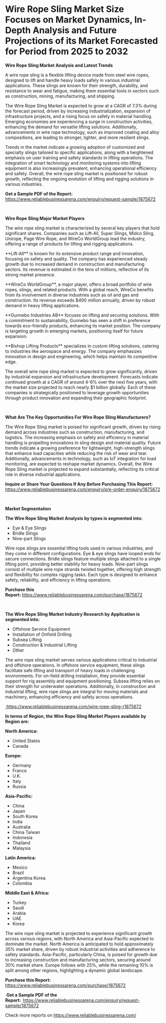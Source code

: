 <p><h1>Wire Rope Sling Market Size Focuses on Market Dynamics, In-Depth Analysis and Future Projections of its Market Forecasted for Period from 2025 to 2032</h1></p><p><strong>Wire Rope Sling Market Analysis and Latest Trends</strong></p>
<p><p>A wire rope sling is a flexible lifting device made from steel wire ropes, designed to lift and handle heavy loads safely in various industrial applications. These slings are known for their strength, durability, and resistance to wear and fatigue, making them essential tools in sectors such as construction, mining, manufacturing, and shipping.</p><p>The Wire Rope Sling Market is expected to grow at a CAGR of 7.3% during the forecast period, driven by increasing industrialization, expansion of infrastructure projects, and a rising focus on safety in material handling. Emerging economies are experiencing a surge in construction activities, enhancing the demand for versatile lifting solutions. Additionally, advancements in wire rope technology, such as improved coating and alloy compositions, are leading to stronger, lighter, and more resilient slings.</p><p>Trends in the market indicate a growing adoption of customized and specialty slings tailored to specific applications, along with a heightened emphasis on user training and safety standards in lifting operations. The integration of smart technology and monitoring systems into lifting equipment is also increasingly prevalent, enhancing operational efficiency and safety. Overall, the wire rope sling market is positioned for robust growth, reflecting the ongoing evolution of lifting and rigging solutions in various industries.</p></p>
<p><strong>Get a Sample PDF of the Report:&nbsp;</strong> <a href="https://www.reliablebusinessarena.com/enquiry/request-sample/1875672?utm_campaign=3266&utm_medium=2&utm_source=Github&utm_content=ia&utm_term=10042025&utm_id=wire-rope-sling">https://www.reliablebusinessarena.com/enquiry/request-sample/1875672</a></p>
<p>&nbsp;</p>
<p><strong>Wire Rope Sling Major Market Players</strong></p>
<p><p>The wire rope sling market is characterized by several key players that hold significant shares. Companies such as Lift-All, Super Slings, Midco Sling, Unirope, Page Wire Rope, and WireCo WorldGroup lead the industry, offering a range of products for lifting and rigging applications. </p><p>**Lift-All** is known for its extensive product range and innovation, focusing on safety and quality. The company has experienced steady growth due to increased demand in construction and manufacturing sectors. Its revenue is estimated in the tens of millions, reflective of its strong market presence.</p><p>**WireCo WorldGroup**, a major player, offers a broad portfolio of wire ropes, slings, and related products. With a global reach, WireCo benefits from its involvement in diverse industries such as oil and gas and construction. Its revenue exceeds $400 million annually, driven by robust demand in heavy lifting applications.</p><p>**Gunnebo Industries AB** focuses on lifting and securing solutions. With a commitment to sustainability, Gunnebo has seen a shift in preference towards eco-friendly products, enhancing its market position. The company is targeting growth in emerging markets, positioning itself for future expansion.</p><p>**Bishop Lifting Products** specializes in custom lifting solutions, catering to industries like aerospace and energy. The company emphasizes innovation in design and engineering, which helps maintain its competitive edge.</p><p>The overall wire rope sling market is expected to grow significantly, driven by industrial expansion and infrastructure development. Forecasts indicate continued growth at a CAGR of around 4-6% over the next five years, with the market size projected to reach nearly $1 billion globally. Each of these companies is strategically positioned to leverage growth opportunities through product innovation and expanding their geographic footprint.</p></p>
<p>&nbsp;</p>
<p><strong>What Are The Key Opportunities For Wire Rope Sling Manufacturers?</strong></p>
<p><p>The Wire Rope Sling market is poised for significant growth, driven by rising demand across industries such as construction, manufacturing, and logistics. The increasing emphasis on safety and efficiency in material handling is propelling innovations in sling design and material quality. Future trends indicate a growing preference for lightweight, high-strength slings that enhance load capacities while reducing the risk of wear and tear. Additionally, advancements in technology, such as IoT integration for load monitoring, are expected to reshape market dynamics. Overall, the Wire Rope Sling market is projected to expand substantially, reflecting its critical role in diverse industrial applications.</p></p>
<p><strong>Inquire or Share Your Questions If Any Before Purchasing This Report:</strong> <a href="https://www.reliablebusinessarena.com/enquiry/pre-order-enquiry/1875672?utm_campaign=3266&utm_medium=2&utm_source=Github&utm_content=ia&utm_term=10042025&utm_id=wire-rope-sling">https://www.reliablebusinessarena.com/enquiry/pre-order-enquiry/1875672</a></p>
<p>&nbsp;</p>
<p><strong>Market Segmentation</strong></p>
<p><strong>The Wire Rope Sling Market Analysis by types is segmented into:</strong></p>
<p><ul><li>Eye & Eye Slings</li><li>Bridle Slings</li><li>Nine-part Slings</li></ul></p>
<p><p>Wire rope slings are essential lifting tools used in various industries, and they come in different configurations. Eye & eye slings have looped ends for secure connections. Bridle slings feature multiple slings attached to a single lifting point, providing better stability for heavy loads. Nine-part slings consist of multiple wire rope strands twisted together, offering high strength and flexibility for complex rigging tasks. Each type is designed to enhance safety, reliability, and efficiency in lifting operations.</p></p>
<p><strong>Purchase this Report:&nbsp;</strong><a href="https://www.reliablebusinessarena.com/purchase/1875672?utm_campaign=3266&utm_medium=2&utm_source=Github&utm_content=ia&utm_term=10042025&utm_id=wire-rope-sling">https://www.reliablebusinessarena.com/purchase/1875672</a></p>
<p>&nbsp;</p>
<p><strong>The Wire Rope Sling Market Industry Research by Application is segmented into:</strong></p>
<p><ul><li>Offshore Service Equipment</li><li>Installation of Onfield Drilling</li><li>Subsea Lifting</li><li>Construction & Industrial Lifting</li><li>Other</li></ul></p>
<p><p>The wire rope sling market serves various applications critical to industrial and offshore operations. In offshore service equipment, these slings facilitate safe lifting and transport of heavy loads in challenging environments. For on-field drilling installation, they provide essential support for rig assembly and equipment positioning. Subsea lifting relies on their strength for underwater operations. Additionally, in construction and industrial lifting, wire rope slings are integral for moving materials and machinery, enhancing efficiency and safety across operations.</p></p>
<p><a href="https://www.reliablebusinessarena.com/wire-rope-sling-r1875672?utm_campaign=3266&utm_medium=2&utm_source=Github&utm_content=ia&utm_term=10042025&utm_id=wire-rope-sling">&nbsp;https://www.reliablebusinessarena.com/wire-rope-sling-r1875672</a></p>
<p><strong>In terms of Region, the Wire Rope Sling Market Players available by Region are:</strong></p>
<p>
    <p> <strong> North America: </strong>
        <ul>
            <li>United States</li>
            <li>Canada</li>
        </ul>
        </p> 
    <p> <strong> Europe: </strong>
        <ul>
            <li>Germany</li>
            <li>France</li>
            <li>U.K.</li>
            <li>Italy</li>
            <li>Russia</li>
        </ul>
        </p> 
    <p> <strong> Asia-Pacific: </strong>
        <ul>
            <li>China</li>
            <li>Japan</li>
            <li>South Korea</li>
            <li>India</li>
            <li>Australia</li>
            <li>China Taiwan</li>
            <li>Indonesia</li>
            <li>Thailand</li>
            <li>Malaysia</li>
        </ul>
        </p> 
    <p> <strong> Latin America: </strong>
        <ul>
            <li>Mexico</li>
            <li>Brazil</li>
            <li>Argentina Korea</li>
            <li>Colombia</li>
        </ul>
        </p> 
    <p> <strong> Middle East & Africa: </strong>
        <ul>
            <li>Turkey</li>
            <li>Saudi</li>
            <li>Arabia</li>
            <li>UAE</li>
            <li>Korea</li>
        </ul>
    </p>
    </p>
<p><p>The wire rope sling market is projected to experience significant growth across various regions, with North America and Asia-Pacific expected to dominate the market. North America is anticipated to hold approximately 35% market share, driven by robust industrial activities and adherence to safety standards. Asia-Pacific, particularly China, is poised for growth due to increasing construction and manufacturing sectors, securing around 30% market share. Europe follows with 25%, while the remaining 10% is split among other regions, highlighting a dynamic global landscape.</p></p>
<p><strong>Purchase this Report: </strong><a href="https://www.reliablebusinessarena.com/purchase/1875672?utm_campaign=3266&utm_medium=2&utm_source=Github&utm_content=ia&utm_term=10042025&utm_id=wire-rope-sling">https://www.reliablebusinessarena.com/purchase/1875672</a></p>
<p>&nbsp;<strong>Get a Sample PDF of the Report:&nbsp;&nbsp;</strong><a href="https://www.reliablebusinessarena.com/enquiry/request-sample/1875672?utm_campaign=3266&utm_medium=2&utm_source=Github&utm_content=ia&utm_term=10042025&utm_id=wire-rope-sling">https://www.reliablebusinessarena.com/enquiry/request-sample/1875672</a></p>
<p><strong></strong></p>
<p>Check more reports on <a href="https://www.reliablebusinessarena.com/?utm_campaign=3266&utm_medium=2&utm_source=Github&utm_content=ia&utm_term=10042025&utm_id=wire-rope-sling">https://www.reliablebusinessarena.com/</a></p>